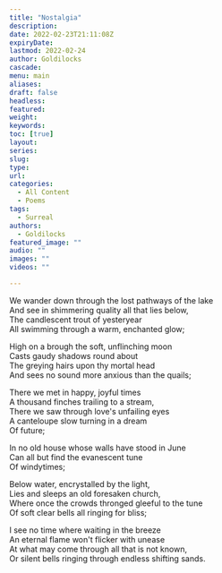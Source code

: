 ```yaml
---
title: "Nostalgia"
description: 
date: 2022-02-23T21:11:08Z
expiryDate:
lastmod: 2022-02-24
author: Goldilocks
cascade:
menu: main
aliases:
draft: false
headless:
featured:
weight:
keywords:
toc: [true]
layout:
series:
slug:
type:
url:
categories:
  - All Content
  - Poems
tags:
  - Surreal
authors:
  - Goldilocks
featured_image: ""
audio: ""
images: ""
videos: ""

---
```


We wander down through the lost pathways of the lake  
And see in shimmering quality all that lies below,  
The candlescent trout of yesteryear  
All swimming through a warm, enchanted glow;  

High on a brough the soft, unflinching moon  
Casts gaudy shadows round about  
The greying hairs upon thy mortal head  
And sees no sound more anxious than the quails;  

There we met in happy, joyful times  
A thousand finches trailing to a stream,  
There we saw through love's unfailing eyes  
A canteloupe slow turning in a dream  
Of future;  

In no old house whose walls have stood in June  
Can all but find the evanescent tune  
Of windytimes;  

Below water, encrystalled by the light,  
Lies and sleeps an old foresaken church,  
Where once the crowds thronged gleeful to the tune  
Of soft clear bells all ringing for bliss;  

I see no time where waiting in the breeze  
An eternal flame won't flicker with unease  
At what may come through all that is not known,  
Or silent bells ringing through endless shifting sands.  

